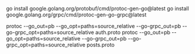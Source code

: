 go install google.golang.org/protobuf/cmd/protoc-gen-go@latest
go install google.golang.org/grpc/cmd/protoc-gen-go-grpc@latest

protoc --go_out=pb --go_opt=paths=source_relative --go-grpc_out=pb --go-grpc_opt=paths=source_relative auth.proto
protoc --go_out=pb --go_opt=paths=source_relative --go-grpc_out=pb --go-grpc_opt=paths=source_relative posts.proto
